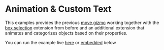 # Animation & Custom Text

This examples provides the previous [move gizmo](/viewer/object-manipulation-example.md) working together with the [box selection](/viewer/box-selection-example.md) extension from before and an additional extension that animates and categorizes objects based on their properties.

You can run the example live [here](https://stackblitz.com/edit/speckle-animation-text?file=index.html) or <VueCustomTooltip label="Embedding works only on chromium based browsers"><ins>embedded</ins></VueCustomTooltip> below

<Stackblitz projectId='speckle-animation-text' :embedOptions="{ 
    height: 500,
    openFile: 'src/main.ts',
    view: 'preview',
    hideExplorer: true,
    hideNavigation: true }" 
/>

